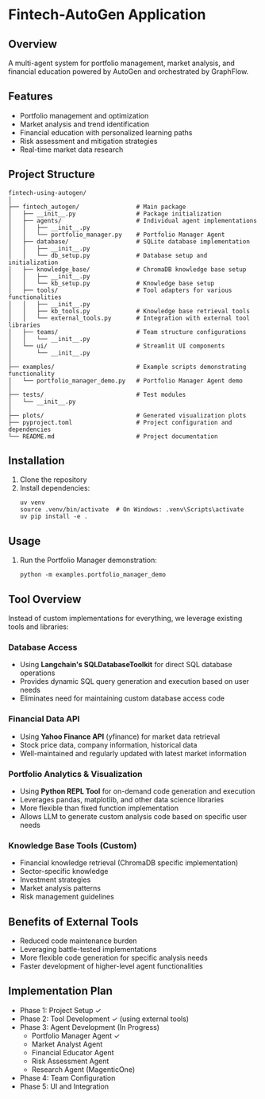 # Fintech-AutoGen Application

## Overview
A multi-agent system for portfolio management, market analysis, and financial education powered by AutoGen and orchestrated by GraphFlow.

## Features
- Portfolio management and optimization
- Market analysis and trend identification
- Financial education with personalized learning paths
- Risk assessment and mitigation strategies
- Real-time market data research

## Project Structure
```
fintech-using-autogen/
│
├── fintech_autogen/                # Main package
│   ├── __init__.py                 # Package initialization
│   ├── agents/                     # Individual agent implementations
│   │   ├── __init__.py
│   │   └── portfolio_manager.py    # Portfolio Manager Agent
│   ├── database/                   # SQLite database implementation
│   │   ├── __init__.py
│   │   └── db_setup.py             # Database setup and initialization
│   ├── knowledge_base/             # ChromaDB knowledge base setup
│   │   ├── __init__.py
│   │   └── kb_setup.py             # Knowledge base setup
│   ├── tools/                      # Tool adapters for various functionalities
│   │   ├── __init__.py
│   │   ├── kb_tools.py             # Knowledge base retrieval tools
│   │   └── external_tools.py       # Integration with external tool libraries
│   ├── teams/                      # Team structure configurations
│   │   └── __init__.py
│   └── ui/                         # Streamlit UI components
│       └── __init__.py
│
├── examples/                       # Example scripts demonstrating functionality
│   └── portfolio_manager_demo.py   # Portfolio Manager Agent demo
│
├── tests/                          # Test modules
│   └── __init__.py
│
├── plots/                          # Generated visualization plots
├── pyproject.toml                  # Project configuration and dependencies
└── README.md                       # Project documentation
```

## Installation
1. Clone the repository
2. Install dependencies:
   ```
   uv venv
   source .venv/bin/activate  # On Windows: .venv\Scripts\activate
   uv pip install -e .
   ```

## Usage
1. Run the Portfolio Manager demonstration:
   ```
   python -m examples.portfolio_manager_demo
   ```

## Tool Overview

Instead of custom implementations for everything, we leverage existing tools and libraries:

### Database Access
- Using **Langchain's SQLDatabaseToolkit** for direct SQL database operations
- Provides dynamic SQL query generation and execution based on user needs
- Eliminates need for maintaining custom database access code

### Financial Data API
- Using **Yahoo Finance API** (yfinance) for market data retrieval
- Stock price data, company information, historical data
- Well-maintained and regularly updated with latest market information

### Portfolio Analytics & Visualization
- Using **Python REPL Tool** for on-demand code generation and execution
- Leverages pandas, matplotlib, and other data science libraries
- More flexible than fixed function implementation
- Allows LLM to generate custom analysis code based on specific user needs

### Knowledge Base Tools (Custom)
- Financial knowledge retrieval (ChromaDB specific implementation)
- Sector-specific knowledge
- Investment strategies
- Market analysis patterns
- Risk management guidelines

## Benefits of External Tools
- Reduced code maintenance burden
- Leveraging battle-tested implementations
- More flexible code generation for specific analysis needs
- Faster development of higher-level agent functionalities

## Implementation Plan
- Phase 1: Project Setup ✓
- Phase 2: Tool Development ✓ (using external tools)
- Phase 3: Agent Development (In Progress)
  - Portfolio Manager Agent ✓
  - Market Analyst Agent
  - Financial Educator Agent
  - Risk Assessment Agent
  - Research Agent (MagenticOne)
- Phase 4: Team Configuration
- Phase 5: UI and Integration 